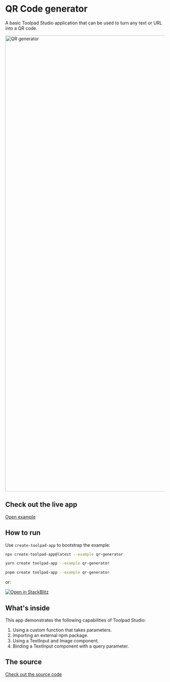 # QR Code generator

<p class="description">A basic Toolpad Studio application that can be used to turn any text or URL into a QR code.</p>

<a href="https://mui-toolpad-qr-generator-production.up.railway.app/prod/pages/qrcode" target="_blank">
  <img src="https://mui.com/static/toolpad/docs/studio/examples/qr-generator.png" alt="QR generator" style="aspect-ratio: 575/318;" width="1440">
</a>

## Check out the live app

[Open example](https://mui-toolpad-qr-generator-production.up.railway.app/prod/pages/qrcode)

## How to run

Use `create-toolpad-app` to bootstrap the example:

```bash
npx create-toolpad-app@latest --example qr-generator
```

```bash
yarn create toolpad-app --example qr-generator
```

```bash
pnpm create toolpad-app --example qr-generator
```

or:

[![Open in StackBlitz](https://developer.stackblitz.com/img/open_in_stackblitz.svg)](https://stackblitz.com/fork/github/mui/mui-toolpad/tree/master/examples/qr-generator)

## What's inside

This app demonstrates the following capabilities of Toolpad Studio:

1. Using a custom function that takes parameters.
2. Importing an external npm package.
3. Using a TextInput and Image component.
4. Binding a TextInput component with a query parameter.

## The source

[Check out the source code](https://github.com/mui/mui-toolpad/tree/master/examples/qr-generator)
